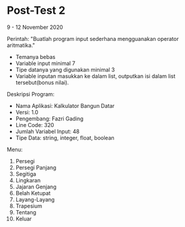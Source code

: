 # Post-Test 2
9 - 12 November 2020 

Perintah:
"Buatlah program input sederhana mengguanakan operator aritmatika."
- Temanya bebas 
- Variable input minimal 7
- Tipe datanya yang digunakan minimal 3 
- Variable inputan masukkan ke dalam list, outputkan isi dalam list tersebut(bonus nilai).

Deskripsi Program:
- Nama Aplikasi: Kalkulator Bangun Datar
- Versi: 1.0
- Pengembang: Fazri Gading
- Line Code: 320
- Jumlah Variabel Input: 48
- Tipe Data: string, integer, float, boolean

Menu:
1. Persegi
2. Persegi Panjang
3. Segitiga
4. Lingkaran
5. Jajaran Genjang
6. Belah Ketupat
7. Layang-Layang
8. Trapesium
9. Tentang
0. Keluar
